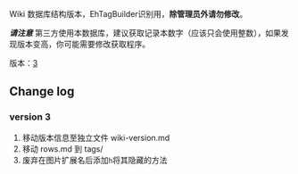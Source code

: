 ﻿Wiki 数据库结构版本，EhTagBuilder识别用，**除管理员外请勿修改**。

***请注意*** 第三方使用本数据库，建议获取记录本数字（应该只会使用整数），如果发现版本变高，你可能需要修改获取程序。

版本：<a href="ETB_wiki-version">3</a>

## Change log
### version 3
1.  移动版本信息至独立文件 wiki-version.md  
1.  移动 rows.md 到 tags/  
1.  废弃在图片扩展名后添加`h`将其隐藏的方法
